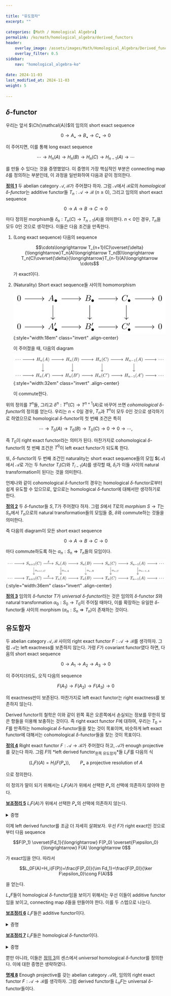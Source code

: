```yaml
---

title: "유도함자"
excerpt: ""

categories: [Math / Homological Algebra]
permalink: /ko/math/homological_algebra/derived_functors
header:
    overlay_image: /assets/images/Math/Homological_Algebra/Derived_functors.png
    overlay_filter: 0.5
sidebar: 
    nav: "homological_algebra-ko"

date: 2024-11-03
last_modified_at: 2024-11-03
weight: 5

---
```


## $\delta$-functor

우리는 앞서 $\Ch(\mathcal{A})$의 임의의 short exact sequence

$$0\longrightarrow A_\bullet\longrightarrow B_\bullet\longrightarrow C_\bullet\longrightarrow 0$$

이 주어지면, 이를 통해 long exact sequence

$$\cdots\rightarrow H_n(A)\rightarrow H_n(B)\rightarrow H_n(C)\rightarrow H_{n-1}(A)\rightarrow \cdots$$

를 만들 수 있다는 것을 증명했었다. 이 증명의 가장 핵심적인 부분은 connecting map $\delta$를 정의하는 부분인데, 이 과정을 일반화하여 다음과 같이 정의한다. 

<div class="definition" markdown="1">

<ins id="def1">**정의 1**</ins> 두 abelian category $\mathcal{A},\mathcal{B}$가 주어졌다 하자. 그럼 $\mathcal{A}$에서 $\mathcal{B}$로의 *homological $\delta$-functor*는 additive functor들 $T_n:\mathcal{A}\rightarrow\mathcal{B}$ ($n\geq 0$), 그리고 임의의 short exact sequence

$$0\longrightarrow A\longrightarrow B\longrightarrow C\longrightarrow 0$$

마다 정의된 morphism들 $\delta_n:T_n(C)\rightarrow T_{n-1}(A)$을 의미한다. $n<0$인 경우, $T_n$을 모두 $0$인 것으로 생각한다. 이들은 다음 조건을 만족한다.

1. (Long exact sequence) 다음의 sequence 
    
    $$\cdots\longrightarrow T_{n+1}(C)\overset{\delta}{\longrightarrow}T_n(A)\longrightarrow T_n(B)\longrightarrow T_n(C)\overset{\delta}{\longrightarrow}T_{n-1}(A)\longrightarrow \cdots$$

    가 exact이다.
2. (Naturality) Short exact sequence들 사이의 homomorphism
    
    ![morphism_of_short_exact_sequence](/assets/images/Math/Homological_Algebra/Derived_functors-1.png){:style="width:18em" class="invert" .align-center}

    이 주어졌을 때, 다음의 diagram

    ![naturality_of_delta_functor](/assets/images/Math/Homological_Algebra/Derived_functors-2.png){:style="width:32em" class="invert" .align-center}

    이 commute한다.

</div>

위의 정의를 $T^n$들, 그리고 $\delta^n:T^n(C)\rightarrow T^{n+1}(A)$로 바꾸어 쓰면 *cohomological $\delta$-functor*의 정의를 얻는다. 우리는 $n<0$일 경우, $T_n$과 $T^n$이 모두 $0$인 것으로 생각하기로 하였으므로 homological $\delta$-functor의 첫 번째 조건은 특히 

$$\cdots\longrightarrow T_0(A)\longrightarrow T_0(B)\longrightarrow T_0(C)\longrightarrow0\longrightarrow 0\longrightarrow\cdots, $$

즉 $T_0$이 right exact functor라는 의미가 된다. 마찬가지로 cohomological $\delta$-functor의 첫 번째 조건은 $T^0$이 left exact functor가 되도록 한다. 

또, $\delta$-functor의 두 번째 조건인 naturality는 short exact sequence들의 모임 $\mathbf{S}(\mathcal{A})$에서 $\mathcal{A}$로 가는 두 functor $T_i(C)$와 $T_{i-1}(A)$를 생각할 때, $\delta_i$가 이들 사이의 natural transformation이 된다는 것을 의미한다.

언제나와 같이 cohomological $\delta$-functor의 경우는 homological $\delta$-functor로부터 쉽게 유도할 수 있으므로, 앞으로는 homological $\delta$-functor에 대해서만 생각하기로 한다.

<div class="definition" markdown="1">

<ins id="def2">**정의 2**</ins> 두 $\delta$-functor들 $S,T$가 주어졌다 하자. 그럼 $S$에서 $T$로의 *morphism* $S\rightarrow T$는 $S_n$에서 $T_n$으로의 natural transformation들의 모임들 중, $\delta$와 commute하는 것들을 의미한다.

</div>

즉 다음의 diagram이 모든 short exact sequence

$$0\longrightarrow A\longrightarrow B\longrightarrow C\longrightarrow 0$$

마다 commute하도록 하는 $\alpha_n:S_n\Rightarrow T_n$들의 모임이다. 

![morphism_of_delta_functor](/assets/images/Math/Homological_Algebra/Derived_functors-3.png){:style="width:36em" class="invert" .align-center}

<div class="definition" markdown="1">

<ins id="def3">**정의 3**</ins> 임의의 $\delta$-functor $T$가 *universal $\delta$-functor*라는 것은 임의의 $\delta$-functor $S$와 natural transformation $\alpha_0:S_0\rightarrow T_0$이 주어질 때마다, 이를 확장하는 유일한 $\delta$-functor들 사이의 morphism $(\alpha_n:S_n\Rightarrow T_n)$이 존재하는 것이다.

</div>

## 유도함자

두 abelian category $\mathcal{A},\mathcal{B}$ 사이의 right exact functor $F: \mathcal{A}\rightarrow \mathcal{B}$를 생각하자. 그럼 $\mathcal{A}$는 left exactness를 보존하지 않는다. 가령 $F$가 covariant functor였다 하면, 다음의 short exact sequence

$$0 \rightarrow A_1 \rightarrow A_2 \rightarrow A_3 \rightarrow 0$$

이 주어지더라도, 오직 다음의 sequence

$$F(A_1) \rightarrow F(A_2) \rightarrow F(A_3)\rightarrow 0$$

의 exactness만이 보존된다. 마찬가지로 left exact functor는 right exactness를 보존하지 않는다.

Derived functor의 철학은 이와 같이 왼쪽 혹은 오른쪽에서 손실되는 정보를 무한히 많은 항들을 이용해 보충하는 것이다. 즉 right exact functor $F$에 대하여, 우리는 $T_0=F$를 만족하는 homological $\delta$-functor들을 찾는 것이 목표이며, 비슷하게 left exact functor에 대해서는 cohomological $\delta$-functor들을 찾는 것이 목표이다. 

<div class="definition" markdown="1">

<ins id="def4">**정의 4**</ins> Right exact functor $F:\mathcal{A}\rightarrow \mathcal{B}$가 주어졌다 하고, $\mathcal{A}$가 enough projective를 갖는다 하자. 그럼 $F$의 *left derived functor<sub>왼쪽 유도함자</sub>*들 $L_iF$를 다음의 식

$$(L_iF)(A)=H_i(F(P_\bullet)),\qquad\text{$P_\bullet$ a projective resolution of $A$}$$

으로 정의한다.

</div>

이 정의가 말이 되기 위해서는 $L_iF(A)$가 위에서 선택한 $P_\bullet$의 선택에 의존하지 않아야 한다. 

<div class="proposition" markdown="1">

<ins id="lem5">**보조정리 5**</ins> $L_iF(A)$가 위에서 선택한 $P_\bullet$의 선택에 의존하지 않는다.

</div>
<details class="proof" markdown="1">
<summary>증명</summary>

두 개의 projective resolution들을 두고, [§분해, ⁋정리 6](/ko/math/homological_algebra/resolutions#thm6)을 identity map에 대해 적용하면 된다.

</details>

이제 left derived functor를 조금 더 자세히 살펴보자. 우선 $F$가 right exact인 것으로부터 다음 sequence

$$F(P_1) \overset{Fd_1}{\longrightarrow} F(P_0) \overset{F\epsilon_0}{\longrightarrow} F(A) \longrightarrow 0$$

가 exact임을 안다. 따라서 

$$L_0F(A)=H_i(F(P))=\frac{F(P_0)}{\im Fd_1}=\frac{F(P_0)}{\ker F\epsilon_0}\cong F(A)$$

을 얻는다. 

$L_\bullet F$들이 homological $\delta$-functor임을 보이기 위해서는 우선 이들이 additive functor임을 보이고, connecting map $\delta$들을 만들어야 한다. 이를 두 스텝으로 나눈다.

<div class="proposition" markdown="1">

<ins id="lem6">**보조정리 6**</ins> $L_iF$들은 additive functor이다.

</div>
<details class="proof" markdown="1">
<summary>증명</summary>

우선 임의의 $f: A' \rightarrow A$와 $A'$, $A$의 projective resolution들이 각각 주어졌을 때 [§분해, ⁋정리 6](/ko/math/homological_algebra/resolutions#thm6)을 적용하여 $L_nF(f)$를 얻을 수 있다. 이것이 functoriality와 additivity를 만족한다는 것은 universal property로부터 자명하다. 

</details>

<div class="proposition" markdown="1">

<ins id="lem7">**보조정리 7**</ins> $L_iF$들은 homological $\delta$-functor이다.

</div>
<details class="proof" markdown="1">
<summary>증명</summary>

우선 short exact sequence

$$0 \rightarrow A \rightarrow B \rightarrow C \rightarrow 0$$

이 주어졌다 하자. $A$와 $C$의 projective resolution들 $P_\bullet$, $R_\bullet$이 주어졌다 하면 [§분해, ⁋보조정리 7](/ko/math/homological_algebra/resolutions#lem7)을 이용하여 projective resolution $Q_\bullet \rightarrow B$를 얻는다. 한편, 각각의 $n$에 대해 $R_n$이 projective이므로 

$$0 \rightarrow P_n \rightarrow Q_n \rightarrow R_n \rightarrow 0$$

은 split exact이다. 이로부터

$$0 \rightarrow F(P_\bullet) \rightarrow F(Q_\bullet) \rightarrow F(R_\bullet) \rightarrow 0$$

또한 short exact sequence이며 ([\[다중선형대수학\] §Hom과 텐서곱, ⁋명제 1](/ko/math/multilinear_algebra/hom_and_tensor#prop1), 여기에서 homology sequence를 생각하면 원하는 connecting map들과, left derived functor들의 long exact sequence

$$\cdots\overset{\partial}{\longrightarrow}L_iF(A')\longrightarrow L_iF(A)\longrightarrow L_iF(A'')\overset{\partial}{\longrightarrow}L_{i-1}F(A')\longrightarrow L_{i-1}F(A)\longrightarrow L_iF(A'')\overset{\partial}{\longrightarrow}\cdots$$

를 얻는다. 이렇게 얻어진 정보가 [정의 1](#def1)의 두 번째 조건을 만족한다는 것은 [§분해, ⁋정리 6](/ko/math/homological_algebra/resolutions#thm6)을 사용하면 된다.

</details>

뿐만 아니라, 이들은 [정의 3](#def3)의 센스에서 *universal* homological $\delta$-functor를 정의한다. 이에 대한 증명은 생략하였다. 

<div class="proposition" markdown="1">

<ins id="prop8">**명제 8**</ins> Enough projective를 갖는 abelian category $\mathcal{A}$와, 임의의 right exact functor $F: \mathcal{A}\rightarrow \mathcal{B}$를 생각하자. 그럼 derived functor들 $L_nF$는 universal $\delta$-functor들이다. 

</div>